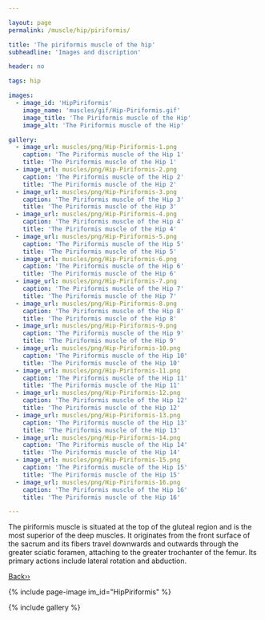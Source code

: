 ```yaml
---

layout: page
permalink: /muscle/hip/piriformis/

title: 'The piriformis muscle of the hip'
subheadline: 'Images and discription'

header: no

tags: hip

images:
  - image_id: 'HipPiriformis'
    image_name: 'muscles/gif/Hip-Piriformis.gif'
    image_title: 'The Piriformis muscle of the Hip'
    image_alt: 'The Piriformis muscle of the Hip' 

gallery:
  - image_url: muscles/png/Hip-Piriformis-1.png
    caption: 'The Piriformis muscle of the Hip 1'
    title: 'The Piriformis muscle of the Hip 1'
  - image_url: muscles/png/Hip-Piriformis-2.png
    caption: 'The Piriformis muscle of the Hip 2'
    title: 'The Piriformis muscle of the Hip 2'
  - image_url: muscles/png/Hip-Piriformis-3.png
    caption: 'The Piriformis muscle of the Hip 3'
    title: 'The Piriformis muscle of the Hip 3'
  - image_url: muscles/png/Hip-Piriformis-4.png
    caption: 'The Piriformis muscle of the Hip 4'
    title: 'The Piriformis muscle of the Hip 4'
  - image_url: muscles/png/Hip-Piriformis-5.png
    caption: 'The Piriformis muscle of the Hip 5'
    title: 'The Piriformis muscle of the Hip 5'
  - image_url: muscles/png/Hip-Piriformis-6.png
    caption: 'The Piriformis muscle of the Hip 6'
    title: 'The Piriformis muscle of the Hip 6'
  - image_url: muscles/png/Hip-Piriformis-7.png
    caption: 'The Piriformis muscle of the Hip 7'
    title: 'The Piriformis muscle of the Hip 7'
  - image_url: muscles/png/Hip-Piriformis-8.png
    caption: 'The Piriformis muscle of the Hip 8'
    title: 'The Piriformis muscle of the Hip 8'
  - image_url: muscles/png/Hip-Piriformis-9.png
    caption: 'The Piriformis muscle of the Hip 9'
    title: 'The Piriformis muscle of the Hip 9'
  - image_url: muscles/png/Hip-Piriformis-10.png
    caption: 'The Piriformis muscle of the Hip 10'
    title: 'The Piriformis muscle of the Hip 10'
  - image_url: muscles/png/Hip-Piriformis-11.png
    caption: 'The Piriformis muscle of the Hip 11'
    title: 'The Piriformis muscle of the Hip 11'
  - image_url: muscles/png/Hip-Piriformis-12.png
    caption: 'The Piriformis muscle of the Hip 12'
    title: 'The Piriformis muscle of the Hip 12'
  - image_url: muscles/png/Hip-Piriformis-13.png
    caption: 'The Piriformis muscle of the Hip 13'
    title: 'The Piriformis muscle of the Hip 13'
  - image_url: muscles/png/Hip-Piriformis-14.png
    caption: 'The Piriformis muscle of the Hip 14'
    title: 'The Piriformis muscle of the Hip 14'
  - image_url: muscles/png/Hip-Piriformis-15.png
    caption: 'The Piriformis muscle of the Hip 15'
    title: 'The Piriformis muscle of the Hip 15'
  - image_url: muscles/png/Hip-Piriformis-16.png
    caption: 'The Piriformis muscle of the Hip 16'
    title: 'The Piriformis muscle of the Hip 16'

---
```


The piriformis muscle is situated at the top of the gluteal region and is the most superior of the deep muscles. It originates from the front surface of the sacrum and its fibers travel downwards and outwards through the greater sciatic foramen, attaching to the greater trochanter of the femur. Its primary actions include lateral rotation and abduction.

[Back››](/muscle/hip/deep/)

{% include page-image im_id="HipPiriformis" %}

{% include gallery %}
